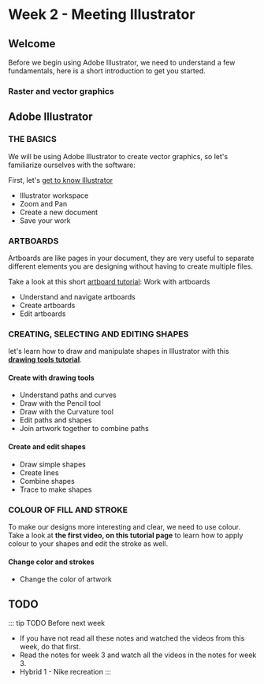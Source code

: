 # Week 2 - Meeting Illustrator

## Welcome

Before we begin using Adobe Illustrator, we need to understand a few fundamentals, here is a short introduction to get you started.

### Raster and vector graphics

<YouTube
  title="Raster and vector graphics"
  url="https://www.youtube.com/embed/p2thSkOa_Xg"
/>


## Adobe Illustrator

### THE BASICS

We will be using Adobe Illustrator to create vector graphics, so let's familiarize ourselves with the software:

First, let's [get to know Illustrator](https://helpx.adobe.com/ca/illustrator/how-to/ai-basics-fundamentals.html)

- Illustrator workspace 
- Zoom and Pan
- Create a new document
- Save your work


### ARTBOARDS

Artboards are like pages in your document, they are very useful to separate different elements you are designing without having to create multiple files.

Take a look at this short [artboard tutorial](https://helpx.adobe.com/ca/illustrator/how-to/artboards-basics.html): Work with artboards

- Understand and navigate artboards
- Create artboards
- Edit artboards


### CREATING, SELECTING AND EDITING SHAPES
 let's learn how to draw and manipulate shapes in Illustrator with this [**drawing tools tutorial**](https://helpx.adobe.com/illustrator/how-to/drawing-tools-basics.html).

#### Create with drawing tools
- Understand paths and curves
- Draw with the Pencil tool
- Draw with the Curvature tool
- Edit paths and shapes
- Join artwork together to combine paths

#### Create and edit shapes
- Draw simple shapes
- Create lines 
- Combine shapes
- Trace to make shapes


### COLOUR OF FILL AND STROKE
To make our designs more interesting and clear, we need to use colour. Take a look at **the first video, on this tutorial page** to learn how to apply colour to your shapes and edit the stroke as well.

#### Change color and strokes
- Change the color of artwork


## TODO

::: tip TODO Before next week

- If you have not read all these notes and watched the videos from this week, do that first.
- Read the notes for week 3 and watch all the videos in the notes for week 3.
- Hybrid 1 - Nike recreation
  :::

